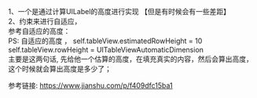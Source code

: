 
1、一个是通过计算UILabel的高度进行实现 【但是有时候会有一些差距】<br>
2、约束来进行自适应， <br>
参考自适应的高度：
<br>
PS:
自适应的高度 ，
self.tableView.estimatedRowHeight = 10
self.tableView.rowHeight = UITableViewAutomaticDimension <br>
主要是这两句话, 先给他一个估算的高度，在填充真实的内容，然后会算出高度，这个时候就会算出高度是多少了；

参考链接:
https://www.jianshu.com/p/f409dfc15ba1

